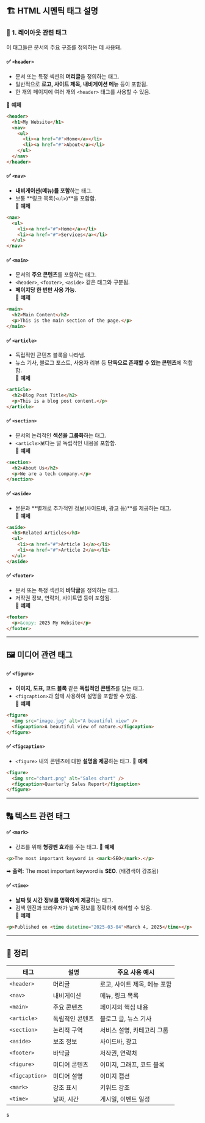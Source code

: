 ## 🏗️ HTML 시멘틱 태그 설명

### 🔹 1. 레이아웃 관련 태그

이 태그들은 문서의 주요 구조를 정의하는 데 사용돼.

#### ✅ `<header>`

- 문서 또는 특정 섹션의 **머리글**을 정의하는 태그.
- 일반적으로 **로고, 사이트 제목, 내비게이션 메뉴** 등이 포함됨.
- 한 개의 페이지에 여러 개의 `<header>` 태그를 사용할 수 있음.

📌 **예제**

```html
<header>
  <h1>My Website</h1>
  <nav>
    <ul>
      <li><a href="#">Home</a></li>
      <li><a href="#">About</a></li>
    </ul>
  </nav>
</header>
```

#### ✅ `<nav>`

- **내비게이션(메뉴)를 포함**하는 태그.
- 보통 **링크 목록(`<ul>`)**을 포함함.  
  📌 **예제**

```html
<nav>
  <ul>
    <li><a href="#">Home</a></li>
    <li><a href="#">Services</a></li>
  </ul>
</nav>
```

#### ✅ `<main>`

- 문서의 **주요 콘텐츠**를 포함하는 태그.
- `<header>`, `<footer>`, `<aside>` 같은 태그와 구분됨.
- **페이지당 한 번만 사용 가능**.  
  📌 **예제**

```html
<main>
  <h2>Main Content</h2>
  <p>This is the main section of the page.</p>
</main>
```

#### ✅ `<article>`

- 독립적인 콘텐츠 블록을 나타냄.
- 뉴스 기사, 블로그 포스트, 사용자 리뷰 등 **단독으로 존재할 수 있는 콘텐츠**에 적합함.  
  📌 **예제**

```html
<article>
  <h2>Blog Post Title</h2>
  <p>This is a blog post content.</p>
</article>
```

#### ✅ `<section>`

- 문서의 논리적인 **섹션을 그룹화**하는 태그.
- `<article>`보다는 덜 독립적인 내용을 포함함.  
  📌 **예제**

```html
<section>
  <h2>About Us</h2>
  <p>We are a tech company.</p>
</section>
```

#### ✅ `<aside>`

- 본문과 **별개로 추가적인 정보(사이드바, 광고 등)**를 제공하는 태그.  
  📌 **예제**

```html
<aside>
  <h3>Related Articles</h3>
  <ul>
    <li><a href="#">Article 1</a></li>
    <li><a href="#">Article 2</a></li>
  </ul>
</aside>
```

#### ✅ `<footer>`

- 문서 또는 특정 섹션의 **바닥글**을 정의하는 태그.
- 저작권 정보, 연락처, 사이트맵 등이 포함됨.  
  📌 **예제**

```html
<footer>
  <p>&copy; 2025 My Website</p>
</footer>
```

---

## 🖼️ 미디어 관련 태그

#### ✅ `<figure>`

- **이미지, 도표, 코드 블록** 같은 **독립적인 콘텐츠**를 담는 태그.
- `<figcaption>`과 함께 사용하여 설명을 포함할 수 있음.  
  📌 **예제**

```html
<figure>
  <img src="image.jpg" alt="A beautiful view" />
  <figcaption>A beautiful view of nature.</figcaption>
</figure>
```

#### ✅ `<figcaption>`

- `<figure>` 내의 콘텐츠에 대한 **설명을 제공**하는 태그.
  📌 **예제**

```html
<figure>
  <img src="chart.png" alt="Sales chart" />
  <figcaption>Quarterly Sales Report</figcaption>
</figure>
```

---

## 🔠 텍스트 관련 태그

#### ✅ `<mark>`

- 강조를 위해 **형광펜 효과**를 주는 태그.
  📌 **예제**

```html
<p>The most important keyword is <mark>SEO</mark>.</p>
```

➡ **출력:** The most important keyword is **SEO**. (배경색이 강조됨)

#### ✅ `<time>`

- **날짜 및 시간 정보를 명확하게 제공**하는 태그.
- 검색 엔진과 브라우저가 날짜 정보를 정확하게 해석할 수 있음.  
  📌 **예제**

```html
<p>Published on <time datetime="2025-03-04">March 4, 2025</time></p>
```

---

## 🎯 정리

| 태그           | 설명            | 주요 사용 예시               |
| -------------- | --------------- | ---------------------------- |
| `<header>`     | 머리글          | 로고, 사이트 제목, 메뉴 포함 |
| `<nav>`        | 내비게이션      | 메뉴, 링크 목록              |
| `<main>`       | 주요 콘텐츠     | 페이지의 핵심 내용           |
| `<article>`    | 독립적인 콘텐츠 | 블로그 글, 뉴스 기사         |
| `<section>`    | 논리적 구역     | 서비스 설명, 카테고리 그룹   |
| `<aside>`      | 보조 정보       | 사이드바, 광고               |
| `<footer>`     | 바닥글          | 저작권, 연락처               |
| `<figure>`     | 미디어 콘텐츠   | 이미지, 그래프, 코드 블록    |
| `<figcaption>` | 미디어 설명     | 이미지 캡션                  |
| `<mark>`       | 강조 표시       | 키워드 강조                  |
| `<time>`       | 날짜, 시간      | 게시일, 이벤트 일정          |

s
